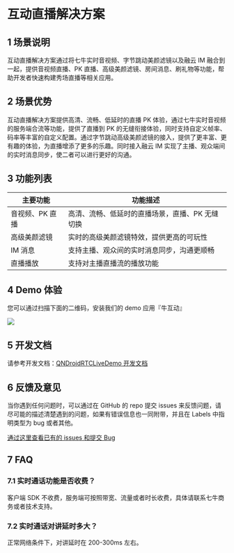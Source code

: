 # 互动直播解决方案
## 1 场景说明
互动直播解决方案通过将七牛实时音视频、字节跳动美颜滤镜以及融云 IM 融合到一起，提供音视频直播、PK 直播、高级美颜滤镜、房间消息、刷礼物等功能，帮助开发者快速构建秀场直播等相关应用。

## 2 场景优势
互动直播解决方案提供高清、流畅、低延时的直播 PK 体验，通过七牛实时音视频的服务端合流等功能，提供了直播到 PK 的无缝衔接体验，同时支持自定义帧率、码率等丰富的自定义配置。通过字节跳动高级美颜滤镜的接入，提供了更丰富、更有趣的体验，为直播增添了更多的乐趣。同时接入融云 IM 实现了主播、观众端间的实时消息同步，使二者可以进行更好的沟通。

## 3 功能列表
| 主要功能 | 功能描述 |
|------- | --------|
| 音视频、PK 直播 | 高清、流畅、低延时的直播场景，直播、PK 无缝切换 |
| 高级美颜滤镜 | 实时的高级美颜滤镜特效，提供更高的可玩性 |
| IM 消息 | 支持主播、观众间的实时消息同步，沟通更顺畅 |
| 直播播放 | 支持对主播直播流的播放功能 |

## 4 Demo 体验
您可以通过扫描下面的二维码，安装我们的 demo 应用『牛互动』

![](https://docs.qnsdk.com/QNDroidRTCLiveDemo.png)

## 5 开发文档
请参考开发文档：[QNDroidRTCLiveDemo 开发文档](./docs/rtc_live.md)

## 6 反馈及意见
当你遇到任何问题时，可以通过在 GitHub 的 repo 提交 issues 来反馈问题，请尽可能的描述清楚遇到的问题，如果有错误信息也一同附带，并且在 Labels 中指明类型为 bug 或者其他。

[通过这里查看已有的 issues 和提交 Bug](https://github.com/pili-engineering/QNRTC-android/issues)

## 7 FAQ
### 7.1 实时通话功能是否收费？
客户端 SDK 不收费，服务端可按照带宽、流量或者时长收费，具体请联系七牛商务或者技术支持。

### 7.2 实时通话对讲延时多大？
正常网络条件下，对讲延时在 200-300ms 左右。

